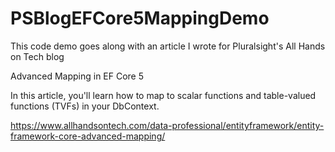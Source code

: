 # PSBlogEFCore5MappingDemo

This code demo goes along with an article I wrote for Pluralsight's All Hands on Tech blog

Advanced Mapping in EF Core 5

In this article, you'll learn how to map to scalar functions and table-valued functions (TVFs) in your DbContext.

https://www.allhandsontech.com/data-professional/entityframework/entity-framework-core-advanced-mapping/
